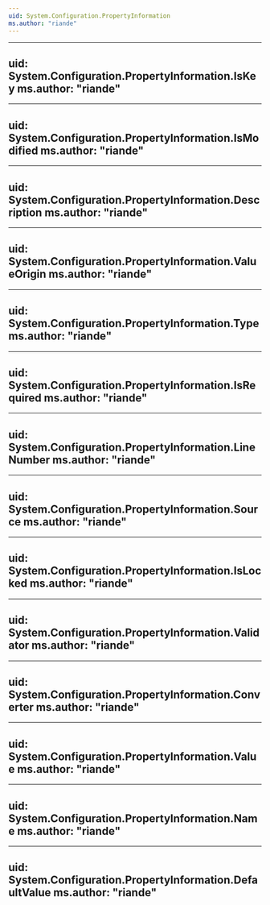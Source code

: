 ```yaml
---
uid: System.Configuration.PropertyInformation
ms.author: "riande"
---
```


---
uid: System.Configuration.PropertyInformation.IsKey
ms.author: "riande"
---

---
uid: System.Configuration.PropertyInformation.IsModified
ms.author: "riande"
---

---
uid: System.Configuration.PropertyInformation.Description
ms.author: "riande"
---

---
uid: System.Configuration.PropertyInformation.ValueOrigin
ms.author: "riande"
---

---
uid: System.Configuration.PropertyInformation.Type
ms.author: "riande"
---

---
uid: System.Configuration.PropertyInformation.IsRequired
ms.author: "riande"
---

---
uid: System.Configuration.PropertyInformation.LineNumber
ms.author: "riande"
---

---
uid: System.Configuration.PropertyInformation.Source
ms.author: "riande"
---

---
uid: System.Configuration.PropertyInformation.IsLocked
ms.author: "riande"
---

---
uid: System.Configuration.PropertyInformation.Validator
ms.author: "riande"
---

---
uid: System.Configuration.PropertyInformation.Converter
ms.author: "riande"
---

---
uid: System.Configuration.PropertyInformation.Value
ms.author: "riande"
---

---
uid: System.Configuration.PropertyInformation.Name
ms.author: "riande"
---

---
uid: System.Configuration.PropertyInformation.DefaultValue
ms.author: "riande"
---
